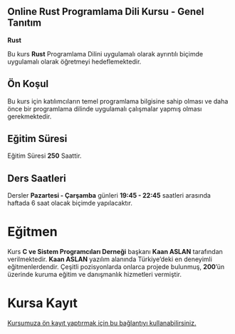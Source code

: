 ## Online Rust Programlama Dili Kursu - Genel Tanıtım
<b>Rust</b>  

Bu kurs __Rust__ Programlama Dilini uygulamalı olarak ayrıntılı biçimde uygulamalı olarak öğretmeyi hedeflemektedir.  
  
## Ön Koşul
Bu kurs için katılımcıların temel programlama bilgisine sahip olması ve daha önce bir programlama dilinde uygulamalı çalışmalar yapmış olması gerekmektedir.

## Eğitim Süresi
Eğitim Süresi __250__ Saattir. 

## Ders Saatleri
Dersler __Pazartesi - Çarşamba__ günleri __19:45 - 22:45__ saatleri arasında haftada 6 saat olacak biçimde yapılacaktır. 

# Eğitmen
Kurs __C ve Sistem Programcıları Derneği__ başkanı __Kaan ASLAN__ tarafından verilmektedir. __Kaan ASLAN__ yazılım alanında Türkiye’deki en deneyimli eğitmenlerdendir. Çeşitli pozisyonlarda onlarca projede bulunmuş, __200__’ün üzerinde kuruma eğitim ve danışmanlık hizmetleri vermiştir. 

# Kursa Kayıt
[Kursumuza ön kayıt yaptırmak için bu bağlantıyı kullanabilirsiniz.](https://us02web.zoom.us/meeting/register/tZYpc-6vpjotGtUIE3aLDdzRK2G7mN6beDba#/registration)
